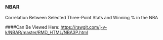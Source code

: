 ### NBAR

Correlation Between Selected Three-Point Stats and Winning % in the NBA

####Can Be Viewed Here:
https://rawgit.com/j-v-k/NBAR/master/RMD_HTML/NBA3P.html
